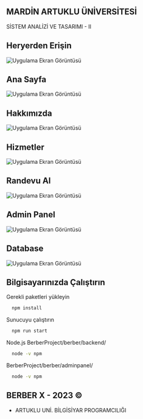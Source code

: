 
## MARDİN ARTUKLU ÜNİVERSİTESİ 
SİSTEM ANALİZİ VE TASARIMI - II 
## Heryerden Erişin
![Uygulama Ekran Görüntüsü](https://r.resimlink.com/0Q5WAb1ow.png)
## Ana Sayfa
![Uygulama Ekran Görüntüsü](https://r.resimlink.com/FhVS7ULOeJo.png)
## Hakkımızda
![Uygulama Ekran Görüntüsü](https://r.resimlink.com/ub4NUyv.png)
## Hizmetler
![Uygulama Ekran Görüntüsü](https://r.resimlink.com/TpNyj.png)
## Randevu Al
![Uygulama Ekran Görüntüsü](https://r.resimlink.com/SFfwbG.png)
## Admin Panel
![Uygulama Ekran Görüntüsü](https://r.resimlink.com/jCrnZV9uk.png)
## Database
![Uygulama Ekran Görüntüsü](https://r.resimlink.com/p7ntLiHSOv.png)

## Bilgisayarınızda Çalıştırın


Gerekli paketleri yükleyin

```bash
  npm install
```

Sunucuyu çalıştırın

```bash
  npm run start
```

Node.js BerberProject/berber/backend/
```bash
  node -v npm
```

BerberProject/berber/adminpanel/

```bash
  node -v npm
```
  



  
## BERBER X - 2023 ©

- ARTUKLU UNİ. BİLGİSİYAR PROGRAMCILIĞI

  
